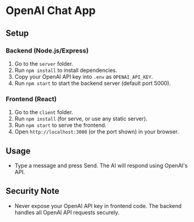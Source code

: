 # OpenAI Chat App

## Setup

### Backend (Node.js/Express)
1. Go to the `server` folder.
2. Run `npm install` to install dependencies.
3. Copy your OpenAI API key into `.env` as `OPENAI_API_KEY`.
4. Run `npm start` to start the backend server (default port 5000).

### Frontend (React)
1. Go to the `client` folder.
2. Run `npm install` (for serve, or use any static server).
3. Run `npm start` to serve the frontend.
4. Open `http://localhost:3000` (or the port shown) in your browser.

## Usage
- Type a message and press Send. The AI will respond using OpenAI's API.

## Security Note
- Never expose your OpenAI API key in frontend code. The backend handles all OpenAI API requests securely.
